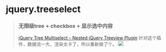 # jquery.treeselect

> ### 无限级tree + checkbox + 显示选中内容
> [jQuery Tree Multiselect – Nested jQuery Treeview Plugin](https://www.patosai.com/projects/tree-multiselect) 针对这个插件，数据流一大，渲染太卡了，所以重新做了个。
![](http://img.axmall.com.au/3/922961477705953.png)
